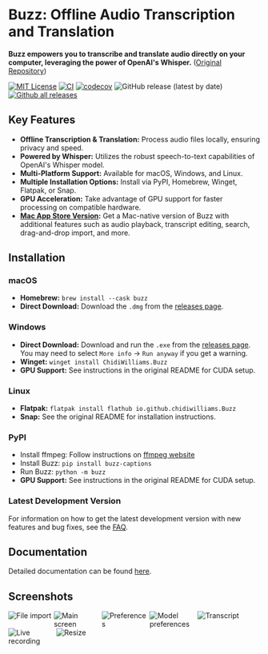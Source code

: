 # Buzz: Offline Audio Transcription and Translation

**Buzz empowers you to transcribe and translate audio directly on your computer, leveraging the power of OpenAI's Whisper.** ([Original Repository](https://github.com/chidiwilliams/buzz))

[![MIT License](https://img.shields.io/badge/license-MIT-green)](https://github.com/chidiwilliams/buzz)
[![CI](https://github.com/chidiwilliams/buzz/actions/workflows/ci.yml/badge.svg)](https://github.com/chidiwilliams/buzz/actions/workflows/ci.yml)
[![codecov](https://codecov.io/github/chidiwilliams/buzz/branch/main/graph/badge.svg?token=YJSB8S2VEP)](https://codecov.io/github/chidiwilliams/buzz)
![GitHub release (latest by date)](https://img.shields.io/github/v/release/chidiwilliams/buzz)
[![Github all releases](https://img.shields.io/github/downloads/chidiwilliams/buzz/total.svg)](https://GitHub.com/chidiwilliams/buzz/releases/)

## Key Features

*   **Offline Transcription & Translation:** Process audio files locally, ensuring privacy and speed.
*   **Powered by Whisper:** Utilizes the robust speech-to-text capabilities of OpenAI's Whisper model.
*   **Multi-Platform Support:** Available for macOS, Windows, and Linux.
*   **Multiple Installation Options:** Install via PyPI, Homebrew, Winget, Flatpak, or Snap.
*   **GPU Acceleration:**  Take advantage of GPU support for faster processing on compatible hardware.
*   **[Mac App Store Version](https://apps.apple.com/us/app/buzz-captions/id6446018936?mt=12&itsct=apps_box_badge&itscg=30200):** Get a Mac-native version of Buzz with additional features such as audio playback, transcript editing, search, drag-and-drop import, and more.

## Installation

### macOS

*   **Homebrew:** `brew install --cask buzz`
*   **Direct Download:**  Download the `.dmg` from the [releases page](https://github.com/chidiwilliams/buzz/releases/latest).

### Windows

*   **Direct Download:** Download and run the `.exe` from the [releases page](https://github.com/chidiwilliams/buzz/releases/latest).  You may need to select `More info` -> `Run anyway` if you get a warning.
*   **Winget:** `winget install ChidiWilliams.Buzz`
*   **GPU Support:**  See instructions in the original README for CUDA setup.

### Linux

*   **Flatpak:** `flatpak install flathub io.github.chidiwilliams.Buzz`
*   **Snap:** See the original README for installation instructions.

### PyPI

*   Install ffmpeg:  Follow instructions on [ffmpeg website](https://www.ffmpeg.org/download.html)
*   Install Buzz: `pip install buzz-captions`
*   Run Buzz: `python -m buzz`
*   **GPU Support:** See instructions in the original README for CUDA setup.

### Latest Development Version

For information on how to get the latest development version with new features and bug fixes, see the [FAQ](https://chidiwilliams.github.io/buzz/docs/faq#9-where-can-i-get-latest-development-version).

## Documentation

Detailed documentation can be found [here](https://chidiwilliams.github.io/buzz/).

## Screenshots

<div style="display: flex; flex-wrap: wrap;">
    <img alt="File import" src="share/screenshots/buzz-1-import.png" style="max-width: 18%; margin-right: 1%;" />
    <img alt="Main screen" src="share/screenshots/buzz-2-main_screen.png" style="max-width: 18%; margin-right: 1%; height:auto;" />
    <img alt="Preferences" src="share/screenshots/buzz-3-preferences.png" style="max-width: 18%; margin-right: 1%; height:auto;" />
    <img alt="Model preferences" src="share/screenshots/buzz-3.2-model-preferences.png" style="max-width: 18%; margin-right: 1%; height:auto;" />
    <img alt="Transcript" src="share/screenshots/buzz-4-transcript.png" style="max-width: 18%; margin-right: 1%; height:auto;" />
    <img alt="Live recording" src="share/screenshots/buzz-5-live_recording.png" style="max-width: 18%; margin-right: 1%; height:auto;" />
    <img alt="Resize" src="share/screenshots/buzz-6-resize.png" style="max-width: 18%;" />
</div>
